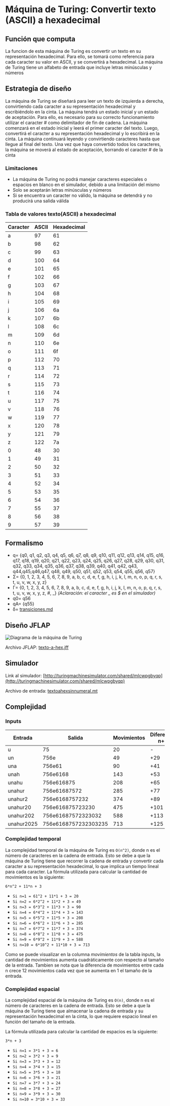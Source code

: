 # Máquina de Turing: Convertir texto (ASCII) a hexadecimal

## Función que computa

La funcion de esta máquina de Turing es convertir un texto en su representación hexadecimal. Para ello, se tomará como referencia para cada caracter su valor en ASCII, y se convertirá a hexadecimal.
La máquina de Turing tiene un alfabeto de entrada que incluye letras minúsculas y números

## Estrategia de diseño

La máquina de Turing se diseñará para leer un texto de izquierda a derecha, convirtiendo cada caracter a su representación hexadecimal y escribiéndolo en la cinta. La máquina tendrá un estado inicial y un estado de aceptación. Para ello, es necesario para su correcto funcionamiento utilizar el caracter # como delimitador de fin de cadena. La máquina comenzará en el estado inicial y leerá el primer caracter del texto. Luego, convertirá el caracter a su representación hexadecimal y lo escribirá en la cinta. La máquina continuará leyendo y convirtiendo caracteres hasta que llegue al final del texto. Una vez que haya convertido todos los caracteres, la máquina se moverá al estado de aceptación, borrando el caracter # de la cinta

### Limitaciones

- La máquina de Turing no podrá manejar caracteres especiales o espacios en blanco en el simulador, debido a una limitación del mismo
- Solo se aceptarán letras minúsculas y números
- Si se encuentra un caracter no válido, la máquina se detendrá y no producirá una salida válida

### Tabla de valores texto(ASCII) a hexadecimal

| Caracter | ASCII | Hexadecimal |
| -------- | ----- | ----------- |
| a        | 97    | 61          |
| b        | 98    | 62          |
| c        | 99    | 63          |
| d        | 100   | 64          |
| e        | 101   | 65          |
| f        | 102   | 66          |
| g        | 103   | 67          |
| h        | 104   | 68          |
| i        | 105   | 69          |
| j        | 106   | 6a          |
| k        | 107   | 6b          |
| l        | 108   | 6c          |
| m        | 109   | 6d          |
| n        | 110   | 6e          |
| o        | 111   | 6f          |
| p        | 112   | 70          |
| q        | 113   | 71          |
| r        | 114   | 72          |
| s        | 115   | 73          |
| t        | 116   | 74          |
| u        | 117   | 75          |
| v        | 118   | 76          |
| w        | 119   | 77          |
| x        | 120   | 78          |
| y        | 121   | 79          |
| z        | 122   | 7a          |
| 0        | 48    | 30          |
| 1        | 49    | 31          |
| 2        | 50    | 32          |
| 3        | 51    | 33          |
| 4        | 52    | 34          |
| 5        | 53    | 35          |
| 6        | 54    | 36          |
| 7        | 55    | 37          |
| 8        | 56    | 38          |
| 9        | 57    | 39          |

## Formalismo

- q= {q0, q1, q2, q3, q4, q5, q6, q7, q8, q9, q10, q11, q12, q13, q14, q15, q16, q17, q18, q19, q20, q21, q22, q23, q24, q25, q26, q27, q28, q29, q30, q31, q32, q33, q34, q35, q36, q37, q38, q39, q40, q41, q42, q43, q44,q45,q46,q47, q48, q49, q50, q51, q52, q53, q54, q55, q56, q57}
- Σ= {0, 1, 2, 3, 4, 5, 6, 7, 8, 9, a, b, c, d, e, f, g, h, i, j, k, l, m, n, o, p, q, r, s, t, u, v, w, x, y, z}
- Γ= {0, 1, 2, 3, 4, 5, 6, 7, 8, 9, a, b, c, d, e, f, g, h, i, j, k, l, m, n, o, p, q, r, s, t, u, v, w, x, y, z, #, _} *(Aclaración: el caracter _ es $ en el simulador)* 
- q0= q56
- qA= {q55}
- δ= [transiciones.md](/transiciones.md)
  
## Diseño JFLAP

![Diagrama de la máquina de Turing](/resources/jflap-texto-hex.png)

Archivo JFLAP: [texto-a-hex.jff](/textoahexsinnumeral.jff)

## Simulador

Link al simulador: [http://turingmachinesimulator.com/shared/mlcwpgbyqp](http://turingmachinesimulator.com/shared/mlcwpgbyqp)

Archivo de entrada: [textoahexsinnumeral.mt](/textoahexsinnumeral.mt)

## Complejidad

### Inputs

| Entrada | Salida | Movimientos | Diferencia n+1 | Espacios |
| ------- | ------ | ----------- | ------ | -------- |
| u | 75 | 20 | - | 6 |
| un | 756e | 49 | +29 | 9 |
| una | 756e61 | 90 | +41 | 12 |
| unah | 756e6168 | 143 | +53 | 15 |
| unahu | 756e616875 | 208 | +65 | 18 |
| unahur | 756e61687572 | 285 | +77 | 21 |
| unahur2 | 756e6168757232 | 374 | +89 |  24 |
| unahur20 | 756e616875723230 | 475 | +101 | 27 |
| unahur202 | 756e61687572323032 | 588 | +113 | 30 |
| unahur2025 | 756e6168757232303235 | 713 | +125  | 33 |

### Complejidad temporal

La complejidad temporal de la máquina de Turing es ```O(n^2)```, donde n es el número de caracteres en la cadena de entrada. Esto se debe a que la máquina de Turing tiene que recorrer la cadena de entrada y convertir cada caracter a su representación hexadecimal, lo que implica un tiempo lineal para cada caracter.
La fórmula utilizada para calcular la cantidad de movimientos es la siguiente:

``` 6*n^2 + 11*n + 3 ```

- ```Si n=1 = 61^2 + 11*1 + 3 = 20```
- ```Si n=2 = 6*2^2 + 11*2 + 3 = 49```
- ```Si n=3 = 6*3^2 + 11*3 + 3 = 90```
- ```Si n=4 = 6*4^2 + 11*4 + 3 = 143```
- ```Si n=5 = 6*5^2 + 11*5 + 3 = 208```
- ```Si n=6 = 6*6^2 + 11*6 + 3 = 285```
- ```Si n=7 = 6*7^2 + 11*7 + 3 = 374```
- ```Si n=8 = 6*8^2 + 11*8 + 3 = 475```
- ```Si n=9 = 6*9^2 + 11*9 + 3 = 588```
- ```Si n=10 = 6*10^2 + 11*10 + 3 = 713```

Como se puede visualizar en la columna _movimientos_ de la tabla inputs, la cantidad de movimientos aumenta cuadráticamente con respecto al tamaño de la entrada. Tambien se nota que la diferencia de movimientos entre cada n crece 12 movimientos cada vez que se aumenta en 1 el tamaño de la entrada.

### Complejidad espacial

La complejidad espacial de la máquina de Turing es ```O(n)```, donde n es el número de caracteres en la cadena de entrada. Esto se debe a que la máquina de Turing tiene que almacenar la cadena de entrada y su representación hexadecimal en la cinta, lo que requiere espacio lineal en función del tamaño de la entrada.

La fórmula utilizada para calcular la cantidad de espacios es la siguiente:

``` 3*n + 3 ```

- ```Si n=1 = 3*1 + 3 = 6```
- ```Si n=2 = 3*2 + 3 = 9```
- ```Si n=3 = 3*3 + 3 = 12```
- ```Si n=4 = 3*4 + 3 = 15```
- ```Si n=5 = 3*5 + 3 = 18```
- ```Si n=6 = 3*6 + 3 = 21```
- ```Si n=7 = 3*7 + 3 = 24```
- ```Si n=8 = 3*8 + 3 = 27```
- ```Si n=9 = 3*9 + 3 = 30```
- ```Si n=10 = 3*10 + 3 = 33```

